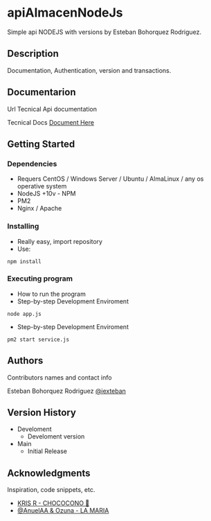 # apiAlmacenNodeJs
Simple api NODEJS with versions by Esteban Bohorquez Rodriguez.

## Description
Documentation, Authentication, version and transactions.

## Documentarion

Url Tecnical Api documentation

Tecnical Docs
[Document Here](https://apicootranshuilaerp.serviciosproductivos.com.co/almacen/silog/api/doc/#)

## Getting Started

### Dependencies

* Requers CentOS / Windows Server / Ubuntu / AlmaLinux / any os operative system
* NodeJS +10v - NPM
* PM2
* Nginx / Apache

### Installing

* Really easy, import repository
* Use:
```
npm install
```

### Executing program

* How to run the program
* Step-by-step Development Enviroment
```
node app.js
```
* Step-by-step Development Enviroment
```
pm2 start service.js
```

## Authors

Contributors names and contact info

Esteban Bohorquez Rodriguez
[@iexteban](https://instagram.com/iexteban)

## Version History

* Develoment
    * Develoment version
* Main
    * Initial Release

## Acknowledgments

Inspiration, code snippets, etc.
* [KRIS R - CHOCOCONO 🫠](https://youtu.be/TS_boqTq3rY?si=zC1JTu7y1YSkZhYM)
* [​‪@AnuelAA‬ & Ozuna - LA MARIA](https://www.youtube.com/watch?v=n8qBlFUJJgU)

